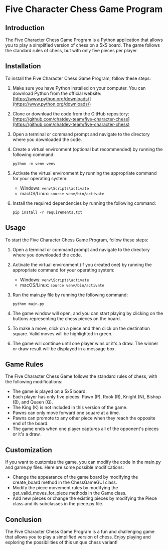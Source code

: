 # Five Character Chess Game Program

## Introduction

The Five Character Chess Game Program is a Python application that allows you to play a simplified version of chess on a 5x5 board. The game follows the standard rules of chess, but with only five pieces per player.

## Installation

To install the Five Character Chess Game Program, follow these steps:

1. Make sure you have Python installed on your computer. You can download Python from the official website: [https://www.python.org/downloads/](https://www.python.org/downloads/)

2. Clone or download the code from the GitHub repository: [https://github.com/chatdev-team/five-character-chess](https://github.com/chatdev-team/five-character-chess)

3. Open a terminal or command prompt and navigate to the directory where you downloaded the code.

4. Create a virtual environment (optional but recommended) by running the following command:

   ```
   python -m venv venv
   ```

5. Activate the virtual environment by running the appropriate command for your operating system:

   - Windows: `venv\Scripts\activate`
   - macOS/Linux: `source venv/bin/activate`

6. Install the required dependencies by running the following command:

   ```
   pip install -r requirements.txt
   ```

## Usage

To start the Five Character Chess Game Program, follow these steps:

1. Open a terminal or command prompt and navigate to the directory where you downloaded the code.

2. Activate the virtual environment (if you created one) by running the appropriate command for your operating system:

   - Windows: `venv\Scripts\activate`
   - macOS/Linux: `source venv/bin/activate`

3. Run the main.py file by running the following command:

   ```
   python main.py
   ```

4. The game window will open, and you can start playing by clicking on the buttons representing the chess pieces on the board.

5. To make a move, click on a piece and then click on the destination square. Valid moves will be highlighted in green.

6. The game will continue until one player wins or it's a draw. The winner or draw result will be displayed in a message box.

## Game Rules

The Five Character Chess Game follows the standard rules of chess, with the following modifications:

- The game is played on a 5x5 board.
- Each player has only five pieces: Pawn (P), Rook (R), Knight (N), Bishop (B), and Queen (Q).
- The King (K) is not included in this version of the game.
- Pawns can only move forward one square at a time.
- Pawns can promote to any other piece when they reach the opposite end of the board.
- The game ends when one player captures all of the opponent's pieces or it's a draw.

## Customization

If you want to customize the game, you can modify the code in the main.py and game.py files. Here are some possible modifications:

- Change the appearance of the game board by modifying the create_board method in the ChessGameGUI class.
- Modify the piece movement rules by modifying the get_valid_moves_for_piece methods in the Game class.
- Add new pieces or change the existing pieces by modifying the Piece class and its subclasses in the piece.py file.

## Conclusion

The Five Character Chess Game Program is a fun and challenging game that allows you to play a simplified version of chess. Enjoy playing and exploring the possibilities of this unique chess variant!